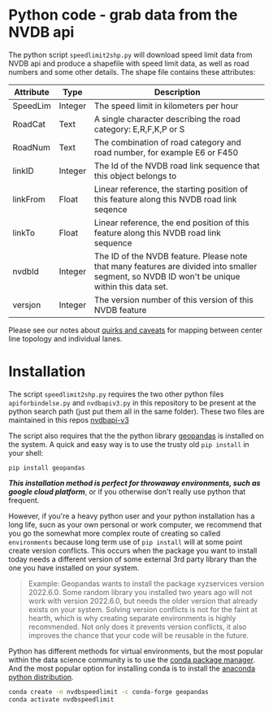 # Python code - grab data from the NVDB api 

The python script `speedlimit2shp.py` will download speed limit data from NVDB api and produce a shapefile with speed limit data, as well as road numbers and some other details. The shape file contains these attributes: 


| Attribute | Type | Description |
|-----------|------|-------------|
| SpeedLim  | Integer | The speed limit in kilometers per hour | 
| RoadCat   | Text | A single character describing the road category: E,R,F,K,P or S | 
| RoadNum   | Text | The combination of road category and road number, for example E6 or F450 |
| linkID    | Integer | The Id of the NVDB road link sequence that this object belongs to | 
| linkFrom  | Float | Linear reference, the starting position of this feature along this NVDB road link seqence | 
| linkTo    | Float | Linear reference, the end position of this feature along this NVDB road link sequence | 
| nvdbId    | Integer | The ID of the NVDB feature. Please note that many features are divided into smaller segment, so NVDB ID won't be unique within this data set. | 
| versjon   | Integer | The version number of this version of this NVDB feature | 

Please see our notes about [quirks and caveats](./grabbing-from-NVDBapi.md) for mapping between center line topology and individual lanes.

# Installation 

The script `speedlimit2shp.py` requires the two other python files `apiforbindelse.py` and  `nvdbapiv3.py` in this repository to be present at the python search path (just put them all in the same folder). These two files are maintained in this repos [nvdbapi-v3](https://github.com/LtGlahn/nvdbapi-V3)

The script also requires that the the python library [geopandas](https://geopandas.org/en/stable/) is installed on the system. A quick and easy way is to use the trusty old  `pip install` in your shell:   

```
pip install geopandas 
```

***This installation method is perfect for throwaway environments, such as google cloud platform***, or if you otherwise don't really use python that frequent. 

However, if you're a heavy python user and your python installation has a long life, sucn as your own personal or work computer, we recommend that you go the somewhat more complex route of creating so called `environments` because long term use of `pip install` will at some point create version conflicts. This occurs when the package you want to install today needs a different version of some external 3rd party library than the one you have installed on your system. 

> Example: Geopandas wants to install the package xyzservices version 2022.6.0. Some random library you installed two years ago will not work with version 2022.6.0, but needs the older version that already exists on your system. Solving version conflicts is not for the faint at hearth, which is why creating separate environments is highly recommended. Not only does it prevents version conflicts, it also improves the chance  that your code will be reusable in the future. 

Python has different methods for virtual environments, but the most popular within the data science community is to use the [conda package manager](https://docs.conda.io/en/latest/). And the most popular option for installing conda is to install the [anaconda python distribution](https://www.anaconda.com/products/distribution). 


```bash
conda create -n nvdbspeedlimit -c conda-forge geopandas
conda activate nvdbspeedlimit
```


